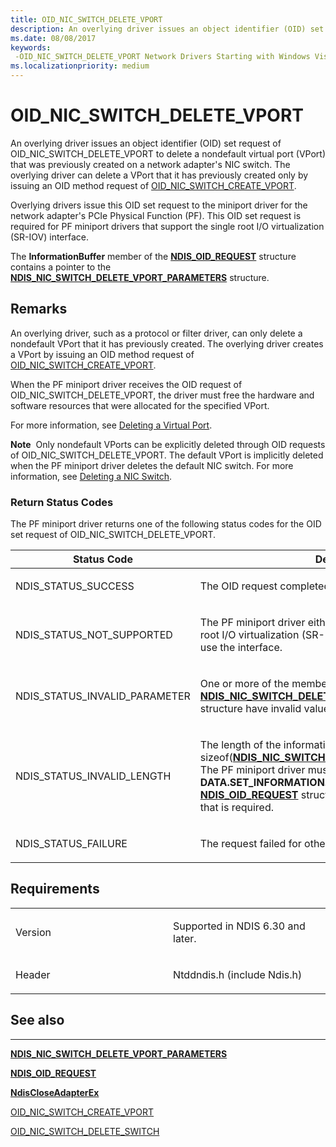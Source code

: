 ```yaml
---
title: OID_NIC_SWITCH_DELETE_VPORT
description: An overlying driver issues an object identifier (OID) set request of OID_NIC_SWITCH_DELETE_VPORT to delete a nondefault virtual port (VPort) that was previously created on a network adapter's NIC switch.
ms.date: 08/08/2017
keywords: 
 -OID_NIC_SWITCH_DELETE_VPORT Network Drivers Starting with Windows Vista
ms.localizationpriority: medium
---
```


# OID\_NIC\_SWITCH\_DELETE\_VPORT


An overlying driver issues an object identifier (OID) set request of OID\_NIC\_SWITCH\_DELETE\_VPORT to delete a nondefault virtual port (VPort) that was previously created on a network adapter's NIC switch. The overlying driver can delete a VPort that it has previously created only by issuing an OID method request of [OID\_NIC\_SWITCH\_CREATE\_VPORT](oid-nic-switch-create-vport.md).

Overlying drivers issue this OID set request to the miniport driver for the network adapter's PCIe Physical Function (PF). This OID set request is required for PF miniport drivers that support the single root I/O virtualization (SR-IOV) interface.

The **InformationBuffer** member of the [**NDIS\_OID\_REQUEST**](/windows-hardware/drivers/ddi/oidrequest/ns-oidrequest-ndis_oid_request) structure contains a pointer to the [**NDIS\_NIC\_SWITCH\_DELETE\_VPORT\_PARAMETERS**](/windows-hardware/drivers/ddi/ntddndis/ns-ntddndis-_ndis_nic_switch_delete_vport_parameters) structure.

## Remarks

An overlying driver, such as a protocol or filter driver, can only delete a nondefault VPort that it has previously created. The overlying driver creates a VPort by issuing an OID method request of [OID\_NIC\_SWITCH\_CREATE\_VPORT](oid-nic-switch-create-vport.md).

When the PF miniport driver receives the OID request of OID\_NIC\_SWITCH\_DELETE\_VPORT, the driver must free the hardware and software resources that were allocated for the specified VPort.

For more information, see [Deleting a Virtual Port](./deleting-a-virtual-port.md).

**Note**  Only nondefault VPorts can be explicitly deleted through OID requests of OID\_NIC\_SWITCH\_DELETE\_VPORT. The default VPort is implicitly deleted when the PF miniport driver deletes the default NIC switch. For more information, see [Deleting a NIC Switch](./deleting-a-nic-switch.md).

 

### Return Status Codes

The PF miniport driver returns one of the following status codes for the OID set request of OID\_NIC\_SWITCH\_DELETE\_VPORT.

<table>
<colgroup>
<col width="50%" />
<col width="50%" />
</colgroup>
<thead>
<tr class="header">
<th>Status Code</th>
<th>Description</th>
</tr>
</thead>
<tbody>
<tr class="odd">
<td><p>NDIS_STATUS_SUCCESS</p></td>
<td><p>The OID request completed successfully.</p></td>
</tr>
<tr class="even">
<td><p>NDIS_STATUS_NOT_SUPPORTED</p></td>
<td><p>The PF miniport driver either does not support the single root I/O virtualization (SR-IOV) interface or is not enabled to use the interface.</p></td>
</tr>
<tr class="odd">
<td><p>NDIS_STATUS_INVALID_PARAMETER</p></td>
<td><p>One or more of the members of the <a href="/windows-hardware/drivers/ddi/ntddndis/ns-ntddndis-_ndis_nic_switch_delete_vport_parameters" data-raw-source="[&lt;strong&gt;NDIS_NIC_SWITCH_DELETE_VPORT_PARAMETERS&lt;/strong&gt;](/windows-hardware/drivers/ddi/ntddndis/ns-ntddndis-_ndis_nic_switch_delete_vport_parameters)"><strong>NDIS_NIC_SWITCH_DELETE_VPORT_PARAMETERS</strong></a> structure have invalid values.</p></td>
</tr>
<tr class="even">
<td><p>NDIS_STATUS_INVALID_LENGTH</p></td>
<td><p>The length of the information buffer is less than sizeof(<a href="/windows-hardware/drivers/ddi/ntddndis/ns-ntddndis-_ndis_nic_switch_delete_vport_parameters" data-raw-source="[&lt;strong&gt;NDIS_NIC_SWITCH_DELETE_VPORT_PARAMETERS&lt;/strong&gt;](/windows-hardware/drivers/ddi/ntddndis/ns-ntddndis-_ndis_nic_switch_delete_vport_parameters)"><strong>NDIS_NIC_SWITCH_DELETE_VPORT_PARAMETERS</strong></a>). The PF miniport driver must set the <strong>DATA.SET_INFORMATION.BytesNeeded</strong> member in the <a href="/windows-hardware/drivers/ddi/ndis/ns-ndis-_ndis_oid_request" data-raw-source="[&lt;strong&gt;NDIS_OID_REQUEST&lt;/strong&gt;](/windows-hardware/drivers/ddi/oidrequest/ns-oidrequest-ndis_oid_request)"><strong>NDIS_OID_REQUEST</strong></a> structure to the minimum buffer size that is required.</p></td>
</tr>
<tr class="odd">
<td><p>NDIS_STATUS_FAILURE</p></td>
<td><p>The request failed for other reasons.</p></td>
</tr>
</tbody>
</table>

 

## Requirements

<table>
<colgroup>
<col width="50%" />
<col width="50%" />
</colgroup>
<tbody>
<tr class="odd">
<td><p>Version</p></td>
<td><p>Supported in NDIS 6.30 and later.</p></td>
</tr>
<tr class="even">
<td><p>Header</p></td>
<td>Ntddndis.h (include Ndis.h)</td>
</tr>
</tbody>
</table>

## See also


****
[**NDIS\_NIC\_SWITCH\_DELETE\_VPORT\_PARAMETERS**](/windows-hardware/drivers/ddi/ntddndis/ns-ntddndis-_ndis_nic_switch_delete_vport_parameters)

[**NDIS\_OID\_REQUEST**](/windows-hardware/drivers/ddi/oidrequest/ns-oidrequest-ndis_oid_request)

[**NdisCloseAdapterEx**](/windows-hardware/drivers/ddi/ndis/nf-ndis-ndiscloseadapterex)

[OID\_NIC\_SWITCH\_CREATE\_VPORT](oid-nic-switch-create-vport.md)

[OID\_NIC\_SWITCH\_DELETE\_SWITCH](oid-nic-switch-delete-switch.md)

